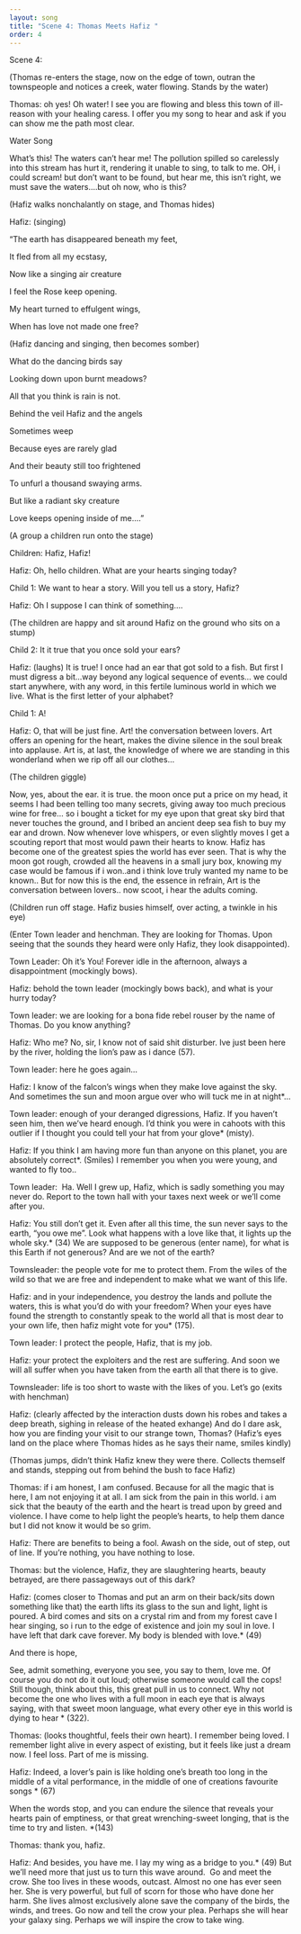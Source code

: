 ```yaml
---
layout: song
title: "Scene 4: Thomas Meets Hafiz "
order: 4
---
```

Scene 4:



(Thomas re-enters the stage, now on the edge of town, outran the townspeople and notices a creek, water flowing. Stands by the water)



Thomas: oh yes! Oh water! I see you are flowing and bless this town of ill-reason with your healing caress. I offer you my song to hear and ask if you can show me the path most clear.



Water Song



What’s this! The waters can’t hear me! The pollution spilled so carelessly into this stream has hurt it, rendering it unable to sing, to talk to me. OH, i could scream! but don’t want to be found, but hear me, this isn’t right, we must save the waters....but oh now, who is this?



(Hafiz walks nonchalantly on stage, and Thomas hides)



Hafiz: (singing) 

“The earth has disappeared beneath my feet,

It fled from all my ecstasy,

Now like a singing air creature

I feel the Rose keep opening.



My heart turned to effulgent wings,

When has love not made one free?



(Hafiz dancing and singing, then becomes somber)



What do the dancing birds say

Looking down upon burnt meadows?

All that you think is rain is not.

Behind the veil Hafiz and the angels

Sometimes weep



Because eyes are rarely glad

And their beauty still too frightened

To unfurl a thousand swaying arms.



But like a radiant sky creature

Love keeps opening inside of me....”



(A group a children run onto the stage)

Children: Hafiz, Hafiz!



Hafiz: Oh, hello children. What are your hearts singing today?



Child 1: We want to hear a story. Will you tell us a story, Hafiz?



Hafiz: Oh I suppose I can think of something....

(The children are happy and sit around Hafiz on the ground who sits on a stump)



Child 2: It it true that you once sold your ears?



Hafiz: (laughs) It is true! I once had an ear that got sold to a fish. But first I must digress a bit...way beyond any logical sequence of events... we could start anywhere, with any word, in this fertile luminous world in which we live. What is the first letter of your alphabet?



Child 1: A!



Hafiz: O, that will be just fine. Art! the conversation between lovers. Art offers an opening for the heart, makes the divine silence in the soul break into applause. Art is, at last, the knowledge of where we are standing in this wonderland when we rip off all our clothes... 

(The children giggle)



Now, yes, about the ear. it is true. the moon once put a price on my head, it seems I had been telling too many secrets, giving away too much precious wine for free... so i bought a ticket for my eye upon that great sky bird that never touches the ground, and I bribed an ancient deep sea fish to buy my ear and drown. Now whenever love whispers, or even slightly moves I get a scouting report that most would pawn their hearts to know. Hafiz has become one of the greatest spies the world has ever seen. That is why the moon got rough, crowded all the heavens in a small jury box, knowing my case would be famous if i won..and i think love truly wanted my name to be known.. But for now this is the end, the essence in refrain, Art is the conversation between lovers.. now scoot, i hear the adults coming. 



(Children run off stage. Hafiz busies himself, over acting, a twinkle in his eye)



(Enter Town leader and henchman. They are looking for Thomas. Upon seeing that the sounds they heard were only Hafiz, they look disappointed). 

Town Leader: Oh it’s You! Forever idle in the afternoon, always a disappointment (mockingly bows).  



Hafiz: behold the town leader (mockingly bows back), and what is your hurry today?



Town leader: we are looking for a bona fide rebel rouser by the name of Thomas. Do you know anything?



Hafiz: Who me? No, sir, I know not of said shit disturber. Ive just been here by the river, holding the lion’s paw as i dance (57). 



Town leader: here he goes again...



Hafiz: I know of the falcon’s wings when they make love against the sky. And sometimes the sun and moon argue over who will tuck me in at night*...



Town leader: enough of your deranged digressions, Hafiz. If you haven’t seen him, then we’ve heard enough. I’d think you were in cahoots with this outlier if I thought you could tell your hat from your glove* (misty).



Hafiz: If you think I am having more fun than anyone on this planet, you are absolutely correct*. (Smiles) I remember you when you were young, and wanted to fly too..



Town leader:  Ha. Well I grew up, Hafiz, which is sadly something you may never do. Report to the town hall with your taxes next week or we’ll come after you.



Hafiz: You still don’t get it. Even after all this time, the sun never says to the earth, “you owe me”. Look what happens with a love like that, it lights up the whole sky.* (34) We are supposed to be generous (enter name), for what is this Earth if not generous? And are we not of the earth?



Townsleader: the people vote for me to protect them. From the wiles of the wild so that we are free and independent to make what we want of this life. 



Hafiz: and in your independence, you destroy the lands and pollute the waters, this is what you’d do with your freedom? When your eyes have found the strength to constantly speak to the world all that is most dear to your own life, then hafiz might vote for you* (175).



Town leader: I protect the people, Hafiz, that is my job.



Hafiz: your protect the exploiters and the rest are suffering. And soon we will all suffer when you have taken from the earth all that there is to give.



Townsleader: life is too short to waste with the likes of you. Let’s go (exits with henchman)



Hafiz: (clearly affected by the interaction dusts down his robes and takes a deep breath, sighing in release of the heated exhange) And do I dare ask, how you are finding your visit to our strange town, Thomas? (Hafiz’s eyes land on the place where Thomas hides as he says their name, smiles kindly)



(Thomas jumps, didn’t think Hafiz knew they were there. Collects themself and stands, stepping out from behind the bush to face Hafiz)



Thomas: if i am honest, I am confused. Because for all the magic that is here, I am not enjoying it at all. I am sick from the pain in this world. i am sick that the beauty of the earth and the heart is tread upon by greed and violence. I have come to help light the people’s hearts, to help them dance but I did not know it would be so grim.



Hafiz: There are benefits to being a fool. Awash on the side, out of step, out of line. If you’re nothing, you have nothing to lose.



Thomas: but the violence, Hafiz, they are slaughtering hearts, beauty betrayed, are there passageways out of this dark? 



Hafiz: (comes closer to Thomas and put an arm on their back/sits down something like that) the earth lifts its glass to the sun and light, light is poured. A bird comes and sits on a crystal rim and from my forest cave I hear singing, so i run to the edge of existence and join my soul in love. I have left that dark cave forever. My body is blended with love.* (49) 



And there is hope, 



See, admit something, everyone you see, you say to them, love me. Of course you do not do it out loud; otherwise someone would call the cops! Still though, think about this, this great pull in us to connect. Why not become the one who lives with a full moon in each eye that is always saying, with that sweet moon language, what every other eye in this world is dying to hear * (322).



Thomas: (looks thoughtful, feels their own heart). I remember being loved. I remember light alive in every aspect of existing, but it feels like just a dream now. I feel loss. Part of me is missing.



Hafiz: Indeed, a lover’s pain is like holding one’s breath too long in the middle of a vital performance, in the middle of one of creations favourite songs * (67)



When the words stop, and you can endure the silence that reveals your hearts pain of emptiness, or that great wrenching-sweet longing, that is the time to try and listen. *(143)



Thomas: thank you, hafiz.



Hafiz: And besides, you have me. I lay my wing as a bridge to you.* (49) But we’ll need more that just us to turn this wave around.  Go and meet the crow. She too lives in these woods, outcast. Almost no one has ever seen her. She is very powerful, but full of scorn for those who have done her harm. She lives almost exclusively alone save the company of the birds, the winds, and trees. Go now and tell the crow your plea. Perhaps she will hear your galaxy sing. Perhaps we will inspire the crow to take wing.